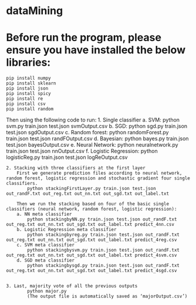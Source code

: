 # dataMining
# Before run the program, please ensure you have installed the below libraries:
	pip install numpy
	pip install sklearn
	pip install json
	pip install spicy
	pip install re
	pip install csv
	pip install random

Then using the following code to run:
	1. Single classifier
		a. SVM: 
			python svm.py train.json test.json svmOutput.csv
		b. SGD: 
			python sgd.py train.json test.json sgdOutput.csv
		c. Random forest: 
			python randomForest.py train.json test.json randFOutput.csv
		d. Bayesian: 
			python bayes.py train.json test.json bayesOutput.csv
		e. Neural Network: 
			python neuralnetwork.py train.json test.json nnOutput.csv
		f. Logistic Regression: 
			python logisticReg.py train.json test.json logReOutput.csv


	2. Stacking with three classifiers at the first layer
		First we generate prediction files according to neural network, random forest, logistic regression and stochastic gradient four single classifiers.
			python stackingFirstLayer.py train.json test.json out_randF.txt out_reg.txt out_nn.txt out_sgd.txt out_label.txt

		Then we run the stacking based on four of the basic single classifiers (neural network, random forest, logistic regression):
		a. NN meta classifier
			python stackingbyNN.py train.json test.json out_randF.txt out_reg.txt out_nn.txt out_sgd.txt out_label.txt predict_4nn.csv
		b. Logistic Regression meta classifier
			python stackingbyreg.py train.json test.json out_randF.txt out_reg.txt out_nn.txt out_sgd.txt out_label.txt predict_4reg.csv
		c. SVM meta classifier
			python stackingbysvm.py train.json test.json out_randF.txt out_reg.txt out_nn.txt out_sgd.txt out_label.txt predict_4svm.csv
		d. SGD meta classifier 
			python stackingbysgd.py train.json test.json out_randF.txt out_reg.txt out_nn.txt out_sgd.txt out_label.txt predict_4sgd.csv

	
	3. Last, majority vote of all the previous outputs
			python major.py
			(The output file is automatically saved as ‘majorOutput.csv’)
